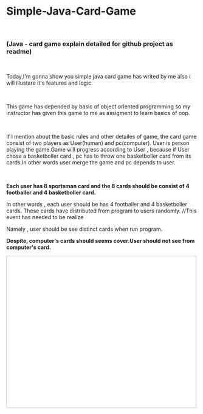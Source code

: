 # Simple-Java-Card-Game 
<br>

### (Java - card game explain detailed for github project as readme)

<br>

Today,I'm gonna show you simple java card game has writed by me also i will illustare it's features and logic.

<br>

This game has depended by basic of object oriented programming so my instructor has given this game to me as assigment to learn basics of oop.

<br>

If I mention about the basic rules and other detailes of game, the card game consist of two players as User(human) and pc(computer).
User is person playing the game.Game will progress according to User , because if User chose a basketboller card , pc has to throw one basketboller card from its cards.In other words user merge the game and pc depends to user.

<br>


<b> Each user has 8 sportsman card and the 8 cards should be consist of 4 footballer and 4 basketboller card. </b>

In other words , each user should be has 4 footballer and 4 basketboller cards. These cards have distributed from program to users randomly. //This event has needed to be realize

Namely , user should be see distinct cards when run program.

<b> Despite, computer's cards should seems cover.User should not see from computer's card. </b>

<img source="/img/image_1.png" height="400" width="500">
